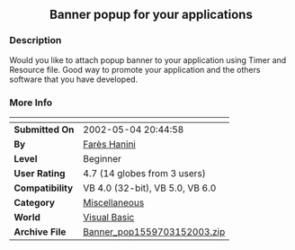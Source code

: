 ﻿<div align="center">

## Banner popup for your applications


</div>

### Description

Would you like to attach popup banner to your application using Timer and Resource file. Good way to promote your application and the others software that you have developed.
 
### More Info
 


<span>             |<span>
---                |---
**Submitted On**   |2002-05-04 20:44:58
**By**             |[Farès Hanini](https://github.com/Planet-Source-Code/PSCIndex/blob/master/ByAuthor/far-s-hanini.md)
**Level**          |Beginner
**User Rating**    |4.7 (14 globes from 3 users)
**Compatibility**  |VB 4\.0 \(32\-bit\), VB 5\.0, VB 6\.0
**Category**       |[Miscellaneous](https://github.com/Planet-Source-Code/PSCIndex/blob/master/ByCategory/miscellaneous__1-1.md)
**World**          |[Visual Basic](https://github.com/Planet-Source-Code/PSCIndex/blob/master/ByWorld/visual-basic.md)
**Archive File**   |[Banner\_pop1559703152003\.zip](https://github.com/Planet-Source-Code/far-s-hanini-banner-popup-for-your-applications__1-44020/archive/master.zip)








